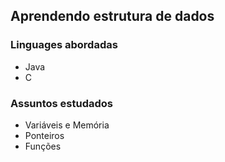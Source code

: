## Aprendendo estrutura de dados

### Linguages abordadas

- Java
- C

### Assuntos estudados

- Variáveis e Memória
- Ponteiros
- Funções